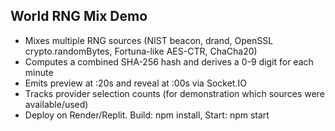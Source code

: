World RNG Mix Demo
------------------
- Mixes multiple RNG sources (NIST beacon, drand, OpenSSL crypto.randomBytes, Fortuna-like AES-CTR, ChaCha20)
- Computes a combined SHA-256 hash and derives a 0-9 digit for each minute
- Emits preview at :20s and reveal at :00s via Socket.IO
- Tracks provider selection counts (for demonstration which sources were available/used)
- Deploy on Render/Replit. Build: npm install, Start: npm start
